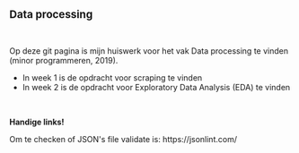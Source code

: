 <p><span style="font-size: 14pt;"><strong>Data processing</strong></span></p>
<p>&nbsp;</p>
<p>Op deze git pagina is mijn huiswerk voor het vak Data processing te vinden (minor programmeren, 2019).&nbsp;</p>
<ul>
<li>In week 1 is de opdracht voor scraping te vinden</li>
<li>In week 2 is de opdracht voor Exploratory Data Analysis (EDA) te vinden</li>
</ul>
<p>&nbsp;</p>
<p><strong>Handige links!</strong></p>
<p>Om te checken of JSON's file validate is: https://jsonlint.com/</p>
